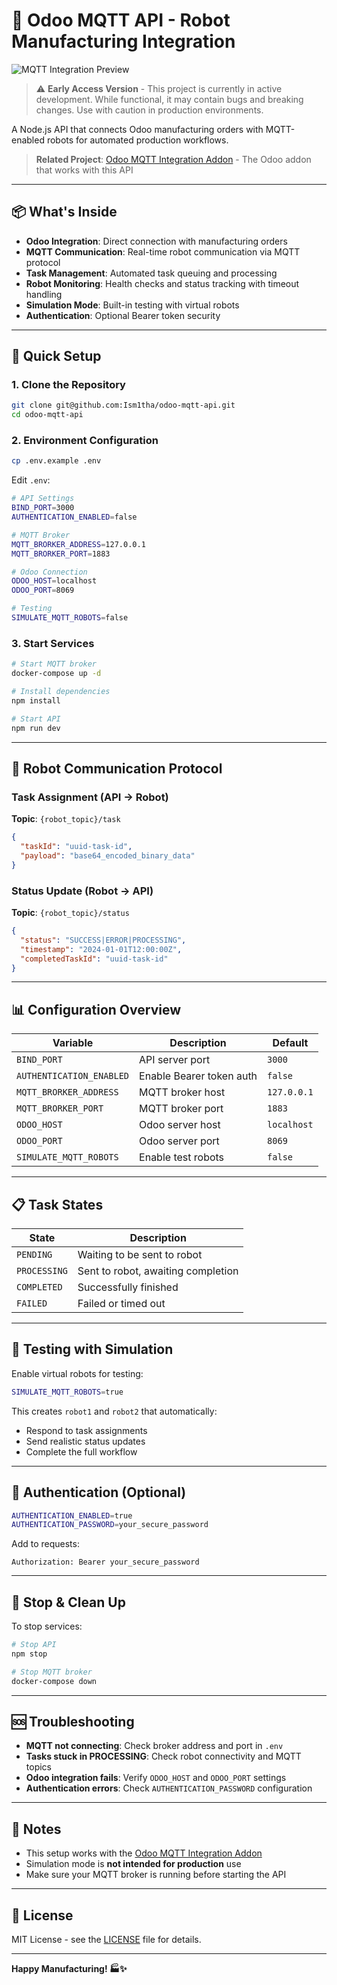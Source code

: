 # 🤖 Odoo MQTT API - Robot Manufacturing Integration

![MQTT Integration Preview](https://i.imgur.com/UudhAIy.png)

> ⚠️ **Early Access Version** - This project is currently in active development. While functional, it may contain bugs and breaking changes. Use with caution in production environments.

A Node.js API that connects Odoo manufacturing orders with MQTT-enabled robots for automated production workflows.

> **Related Project**: [Odoo MQTT Integration Addon](https://github.com/Ism1tha/odoo-mqtt-addon) - The Odoo addon that works with this API

---

## 📦 What's Inside

- **Odoo Integration**: Direct connection with manufacturing orders
- **MQTT Communication**: Real-time robot communication via MQTT protocol
- **Task Management**: Automated task queuing and processing
- **Robot Monitoring**: Health checks and status tracking with timeout handling
- **Simulation Mode**: Built-in testing with virtual robots
- **Authentication**: Optional Bearer token security

---

## 🚀 Quick Setup

### 1. Clone the Repository

```bash
git clone git@github.com:Ism1tha/odoo-mqtt-api.git
cd odoo-mqtt-api
```

### 2. Environment Configuration

```bash
cp .env.example .env
```

Edit `.env`:

```bash
# API Settings
BIND_PORT=3000
AUTHENTICATION_ENABLED=false

# MQTT Broker
MQTT_BRORKER_ADDRESS=127.0.0.1
MQTT_BRORKER_PORT=1883

# Odoo Connection
ODOO_HOST=localhost
ODOO_PORT=8069

# Testing
SIMULATE_MQTT_ROBOTS=false
```

### 3. Start Services

```bash
# Start MQTT broker
docker-compose up -d

# Install dependencies
npm install

# Start API
npm run dev
```

---

## 🤖 Robot Communication Protocol

### Task Assignment (API → Robot)

**Topic**: `{robot_topic}/task`

```json
{
  "taskId": "uuid-task-id",
  "payload": "base64_encoded_binary_data"
}
```

### Status Update (Robot → API)

**Topic**: `{robot_topic}/status`

```json
{
  "status": "SUCCESS|ERROR|PROCESSING",
  "timestamp": "2024-01-01T12:00:00Z",
  "completedTaskId": "uuid-task-id"
}
```

---

## 📊 Configuration Overview

| Variable                 | Description              | Default     |
| ------------------------ | ------------------------ | ----------- |
| `BIND_PORT`              | API server port          | `3000`      |
| `AUTHENTICATION_ENABLED` | Enable Bearer token auth | `false`     |
| `MQTT_BRORKER_ADDRESS`   | MQTT broker host         | `127.0.0.1` |
| `MQTT_BRORKER_PORT`      | MQTT broker port         | `1883`      |
| `ODOO_HOST`              | Odoo server host         | `localhost` |
| `ODOO_PORT`              | Odoo server port         | `8069`      |
| `SIMULATE_MQTT_ROBOTS`   | Enable test robots       | `false`     |

---

## 📋 Task States

| State        | Description                        |
| ------------ | ---------------------------------- |
| `PENDING`    | Waiting to be sent to robot        |
| `PROCESSING` | Sent to robot, awaiting completion |
| `COMPLETED`  | Successfully finished              |
| `FAILED`     | Failed or timed out                |

---

## 🧪 Testing with Simulation

Enable virtual robots for testing:

```bash
SIMULATE_MQTT_ROBOTS=true
```

This creates `robot1` and `robot2` that automatically:

- Respond to task assignments
- Send realistic status updates
- Complete the full workflow

---

## 🔐 Authentication (Optional)

```bash
AUTHENTICATION_ENABLED=true
AUTHENTICATION_PASSWORD=your_secure_password
```

Add to requests:

```http
Authorization: Bearer your_secure_password
```

---

## 🧼 Stop & Clean Up

To stop services:

```bash
# Stop API
npm stop

# Stop MQTT broker
docker-compose down
```

---

## 🆘 Troubleshooting

- **MQTT not connecting**: Check broker address and port in `.env`
- **Tasks stuck in PROCESSING**: Check robot connectivity and MQTT topics
- **Odoo integration fails**: Verify `ODOO_HOST` and `ODOO_PORT` settings
- **Authentication errors**: Check `AUTHENTICATION_PASSWORD` configuration

---

## 📣 Notes

- This setup works with the [Odoo MQTT Integration Addon](https://github.com/Ism1tha/odoo-mqtt-addon)
- Simulation mode is **not intended for production** use
- Make sure your MQTT broker is running before starting the API

---

## 📄 License

MIT License - see the [LICENSE](LICENSE) file for details.

---

**Happy Manufacturing! 🏭✨**
